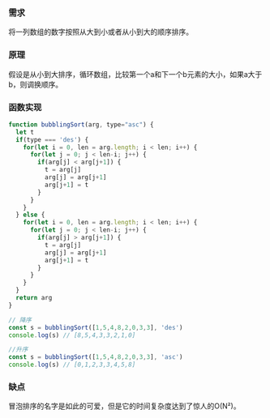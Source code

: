 ### 需求

将一列数组的数字按照从大到小或者从小到大的顺序排序。

### 原理

假设是从小到大排序，循环数组，比较第一个a和下一个b元素的大小，如果a大于b，则调换顺序。

### 函数实现

```javascript
function bubblingSort(arg, type="asc") {
  let t 
  if(type === 'des') {
    for(let i = 0, len = arg.length; i < len; i++) {
      for(let j = 0; j < len-i; j++) {
        if(arg[j] < arg[j+1]) {
          t = arg[j]
          arg[j] = arg[j+1]
          arg[j+1] = t
        }
      }
    }
  } else {
    for(let i = 0, len = arg.length; i < len; i++) {
      for(let j = 0; j < len-i; j++) {
        if(arg[j] > arg[j+1]) {
          t = arg[j]
          arg[j] = arg[j+1]
          arg[j+1] = t
        }
      }
    }
  }
  return arg
}

// 降序
const s = bubblingSort([1,5,4,8,2,0,3,3], 'des')
console.log(s) // [8,5,4,3,3,2,1,0]

//升序
const s = bubblingSort([1,5,4,8,2,0,3,3], 'asc')
console.log(s) // [0,1,2,3,3,4,5,8]
```

### 缺点

冒泡排序的名字是如此的可爱，但是它的时间复杂度达到了惊人的O(N²)。

